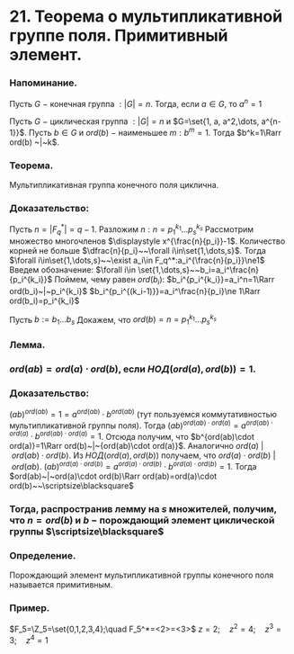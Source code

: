 # 21. Теорема о мультипликативной группе поля. Примитивный элемент.

### Напоминание.
Пусть $G~-~$конечная группа $:|G|=n$.
Тогда, если $a\in G$, то $a^n=1$

Пусть $G~-~$циклическая группа $:|G|=n$ и $G=\set{1, a, a^2,\dots, a^{n-1}}$.
Пусть $b\in G$ и $ord(b)~-~$наименьшее $m:b^m=1$.
Тогда $b^k=1\Rarr ord(b) ~|~k$.

### Теорема.
Мультипликативная группа конечного поля циклична.

### Доказательство:
Пусть $n=|F_q^*|=q-1$.
Разложим $n:n=p_1^{k_1}\dots p_s^{k_s}$
Рассмотрим множество многочленов $\displaystyle x^{\frac{n}{p_i}}-1$.
Количество корней не больше $\dfrac{n}{p_i}~~\forall i\in\set{1,\dots,s}$.
Тогда $\forall i\in\set{1,\dots,s}~~\exist a_i\in F_q^*:a_i^{\frac{n}{p_i}}\ne1$
Введем обозначение: $\forall i\in \set{1,\dots,s}~~b_i=a_i^\frac{n}{p_i^{k_i}}$
Поймем, чему равен $ord(b_i)$:
$b_i^{p_i^{k_i}}=a_i^n=1\Rarr ord(b_i)~|~p_i^{k_i}$
$b_i^{p_i^{(k_i-1)}}=a_i^\frac{n}{p_i}\ne 1\Rarr ord(b_i)=p_i^{k_i}$

Пусть $b:=b_1\dots b_s$
Докажем, что $ord(b)=n=p_1^{k_1}\dots p_s^{k_s}$

### Лемма.

### $ord(ab)=ord(a)\cdot ord(b)$, если $НОД\big(ord(a),ord(b)\big)=1$.

### Доказательство:
$(ab)^{ord(ab)}=1=a^{ord(ab)}\cdot b^{ord(ab)}$ (тут пользуемся коммутативностью мультипликативной группы поля).
Тогда $(ab)^{ord(ab)\cdot ord(a)}=a^{ord(ab)\cdot ord(a)}\cdot b^{ord(ab)\cdot ord(a)}=1$.
Отсюда получим, что $b^{ord(ab)\cdot ord(a)}=1\Rarr ord(b)~|~{ord(ab)\cdot ord(a)}$.
Аналогично $ord(a)~|~ord(ab)\cdot ord(b)$.
Из $НОД\big(ord(a),ord(b)\big)$ получаем, что $ord(a)\cdot ord(b)~|~ord(ab)$.
$(ab)^{ord(a)\cdot ord(b)}=a^{ord(a)\cdot ord(b)}\cdot b^{ord(a)\cdot ord(b)}=1$.
Тогда $ord(ab)~|~ord(a)\cdot ord(b)\Rarr ord(ab)=ord(a)\cdot ord(b)~~\scriptsize\blacksquare$

### Тогда, распространив лемму на $s$ множителей, получим, что $n=ord(b)$ и $b~-~$порождающий элемент циклической группы  $\scriptsize\blacksquare$

### Определение.
Порождающий элемент мультипликативной группы конечного поля называется примитивным.

### Пример.
$F_5=\Z_5=\set{0,1,2,3,4};\quad F_5^*=<2>=<3>$
$z=2;\quad z^2=4;\quad z^3=3;\quad z^4=1$